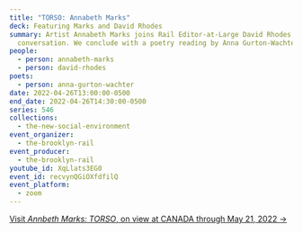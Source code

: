 ```yaml
---
title: "TORSO: Annabeth Marks"
deck: Featuring Marks and David Rhodes
summary: Artist Annabeth Marks joins Rail Editor-at-Large David Rhodes for a
  conversation. We conclude with a poetry reading by Anna Gurton-Wachter.
people:
  - person: annabeth-marks
  - person: david-rhodes
poets:
  - person: anna-gurton-wachter
date: 2022-04-26T13:00:00-0500
end_date: 2022-04-26T14:30:00-0500
series: 546
collections:
  - the-new-social-environment
event_organizer:
  - the-brooklyn-rail
event_producer:
  - the-brooklyn-rail
youtube_id: XqLlats3EG0
event_id: recvynQGiOXfdfilQ
event_platform:
  - zoom
---
```

[Visit *Annbeth Marks: TORSO*, on view at CANADA through May 21, 2022 →](https://www.canadanewyork.com/exhibitions/2022/torso/)